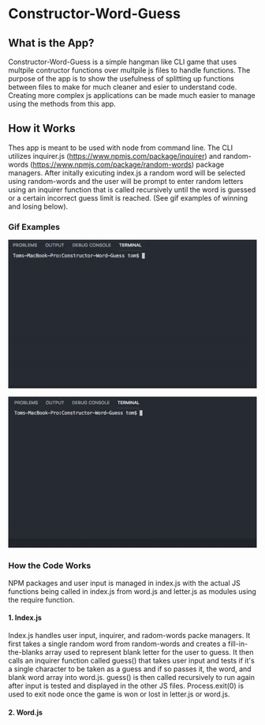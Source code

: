 # Constructor-Word-Guess

## What is the App?

Constructor-Word-Guess is a simple hangman like CLI game that uses multpile contructor functions over multpile js files to handle functions. The purpose of the app is to show the usefulness of splitting up functions between files to make for much cleaner and esier to understand code. Creating more complex js applications can be made much easier to manage using the methods from this app.

## How it Works

Thes app is meant to be used with node from command line. The CLI utilizes inquirer.js (https://www.npmjs.com/package/inquirer) and random-words (https://www.npmjs.com/package/random-words) package managers. After initally exicuting index.js a random word will be selected using random-words and the user will be prompt to enter random letters using an inquirer function that is called recursively until the word is guessed or a certain incorrect guess limit is reached. (See gif examples of winning and losing below).

### Gif Examples

![Alt Text](images/word-guess-CLI-correct.gif)

![Alt Text](images/word-guess-CLI-wrong.gif)

### How the Code Works

NPM packages and user input is managed in index.js with the actual JS functions being called in index.js from word.js and letter.js as modules using the require function. 

#### 1. Index.js

Index.js handles user input, inquirer, and radom-words packe managers. It first takes a single random word from random-words and creates a fill-in-the-blanks array used to represent blank letter for the user to guess. It then calls an inquirer function called guess() that takes user input and tests if it's a single character to be taken as a guess and if so passes it, the word, and blank word array into word.js. guess() is then called recursively to run again after input is tested and displayed in the other JS files. Process.exit(0) is used to exit node once the game is won or lost in letter.js or word.js.

#### 2. Word.js

